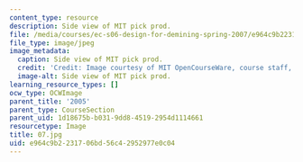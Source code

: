 ```yaml
---
content_type: resource
description: Side view of MIT pick prod.
file: /media/courses/ec-s06-design-for-demining-spring-2007/e964c9b2231706bd56c42952977e0c04_07.jpg
file_type: image/jpeg
image_metadata:
  caption: Side view of MIT pick prod.
  credit: 'Credit: Image courtesy of MIT OpenCourseWare, course staff, and students.'
  image-alt: Side view of MIT pick prod.
learning_resource_types: []
ocw_type: OCWImage
parent_title: '2005'
parent_type: CourseSection
parent_uid: 1d18675b-b031-9dd8-4519-2954d1114661
resourcetype: Image
title: 07.jpg
uid: e964c9b2-2317-06bd-56c4-2952977e0c04
---
```

